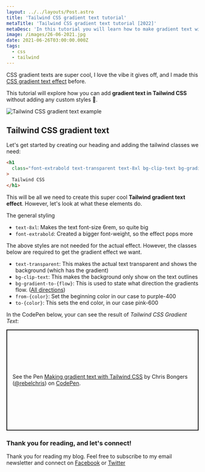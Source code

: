 ```yaml
---
layout: ../../layouts/Post.astro
title: 'Tailwind CSS gradient text tutorial'
metaTitle: 'Tailwind CSS gradient text tutorial [2022]'
metaDesc: 'In this tutorial you will learn how to make gradient text with Tailwind CSS, there is a CodePen example demo you can try'
image: /images/26-06-2021.jpg
date: 2021-06-26T03:00:00.000Z
tags:
  - css
  - tailwind
---
```


CSS gradient texts are super cool, I love the vibe it gives off, and I made this [CSS gradient text effect](https://daily-dev-tips.com/posts/css-gradient-text-effect/) before.

This tutorial will explore how you can add **gradient text in Tailwind CSS** without adding any custom styles 👀.

![Tailwind CSS gradient text example](https://cdn.hashnode.com/res/hashnode/image/upload/v1643118038139/2fikdgdXE6.png)

## Tailwind CSS gradient text

Let's get started by creating our heading and adding the tailwind classes we need:

```html
<h1
  class="font-extrabold text-transparent text-8xl bg-clip-text bg-gradient-to-r from-purple-400 to-pink-600"
>
  Tailwind CSS
</h1>
```

This will be all we need to create this super cool **Tailwind gradient text effect**. However, let's look at what these elements do.

The general styling

- `text-8xl`: Makes the text font-size 6rem, so quite big
- `font-extrabold`: Created a bigger font-weight, so the effect pops more

The above styles are not needed for the actual effect. However, the classes below are required to get the gradient effect we want.

- `text-transparent`: This makes the actual text transparent and shows the background (which has the gradient)
- `bg-clip-text`: This makes the background only show on the text outlines
- `bg-gradient-to-{flow}`: This is used to state what direction the gradients flow. ([All directions](https://tailwindcss.com/docs/background-image))
- `from-{color}`: Set the beginning color in our case to purple-400
- `to-{color}`: This sets the end color, in our case pink-600

In the CodePen below, your can see the result of _Tailwind CSS Gradient Text_:

<p class="codepen" data-height="265" data-theme-id="dark" data-default-tab="result" data-user="rebelchris" data-slug-hash="NWpmEJg" style="height: 265px; box-sizing: border-box; display: flex; align-items: center; justify-content: center; border: 2px solid; margin: 1em 0; padding: 1em;" data-pen-title="Making gradient text with Tailwind CSS">
  <span>See the Pen <a href="https://codepen.io/rebelchris/pen/NWpmEJg">
  Making gradient text with Tailwind CSS</a> by Chris Bongers (<a href="https://codepen.io/rebelchris">@rebelchris</a>)
  on <a href="https://codepen.io">CodePen</a>.</span>
</p>
<script async defer src="https://cpwebassets.codepen.io/assets/embed/ei.js"></script>

### Thank you for reading, and let's connect!

Thank you for reading my blog. Feel free to subscribe to my email newsletter and connect on [Facebook](https://www.facebook.com/DailyDevTipsBlog) or [Twitter](https://twitter.com/DailyDevTips1)
